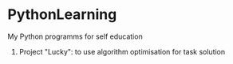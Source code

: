 # PythonLearning
My Python programms for self education

1. Project "Lucky": to use algorithm optimisation for task solution
